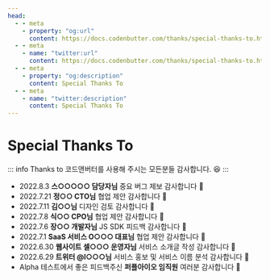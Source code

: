 ```yaml
---
head:
  - - meta
    - property: "og:url"
      content: https://docs.codenbutter.com/thanks/special-thanks-to.html
  - - meta
    - name: "twitter:url"
      content: https://docs.codenbutter.com/thanks/special-thanks-to.html
  - - meta
    - property: "og:description"
      content: Special Thanks To
  - - meta
    - name: "twitter:description"
      content: Special Thanks To
---
```


# Special Thanks To

::: info Thanks to
코드앤버터를 사용해 주시는 모든분들 감사합니다. 😆
:::

- 2022.8.3 **스○○○○○ 담당자님** 중요 버그 제보 감사합니다 👏
- 2022.7.21 **정○○ CTO님** 협업 제안 감사합니다 👏
- 2022.7.11 **김○○님** 디자인 검토 감사합니다 👏
- 2022.7.8 **식○○ CPO님** 협업 제안 감사합니다 👏
- 2022.7.6 **장○○ 개발자님** JS SDK 피드백 감사합니다 👏
- 2022.7.1 **SaaS 서비스 O○○○ 대표님** 협업 제안 감사합니다 👏
- 2022.6.30 **웹사이트 셀○○○ 운영자님** 서비스 소개글 작성 감사합니다 👏
- 2022.6.29 **트위터 @l○○○님** 서비스 홍보 및 서비스 이름 분석 감사합니다 👏
- Alpha 테스트에서 좋은 피드백주신 **퍼플아이오 임직원** 여러분 감사합니다 👏
